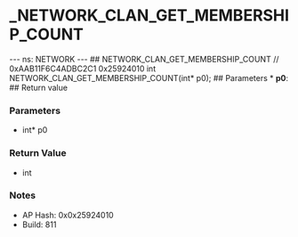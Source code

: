 # _NETWORK_CLAN_GET_MEMBERSHIP_COUNT

--- ns: NETWORK --- ## NETWORK_CLAN_GET_MEMBERSHIP_COUNT  // 0xAAB11F6C4ADBC2C1 0x25924010 int NETWORK_CLAN_GET_MEMBERSHIP_COUNT(int* p0);   ## Parameters * **p0**:  ## Return value

### Parameters
* int* p0

### Return Value
* int

### Notes
* AP Hash: 0x0x25924010
* Build: 811

